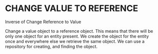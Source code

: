 # CHANGE VALUE TO REFERENCE 

Inverse of Change Reference to Value

Change a value object to a reference object. This 
means that there will be only one object for an entity present.
We create the object for the entity once and everywhere else we
retrieve the same object. We can use a repository for creating,
and finding the object.
